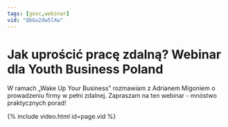 ```yaml
---
tags: [gosc,webinar]
vid: "QbGu2dw5lXw"
---
```


# Jak uprościć pracę zdalną? Webinar dla Youth Business Poland

W ramach „Wake Up Your Business” rozmawiam z Adrianem Migoniem o prowadzeniu firmy w pełni zdalnej. Zapraszam na ten webinar - mnóstwo praktycznych porad!

{% include video.html id=page.vid %}

<!--More-->


[n]: https://nozbe.com/